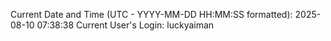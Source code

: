 Current Date and Time (UTC - YYYY-MM-DD HH:MM:SS formatted): 2025-08-10 07:38:38
Current User's Login: luckyaiman
